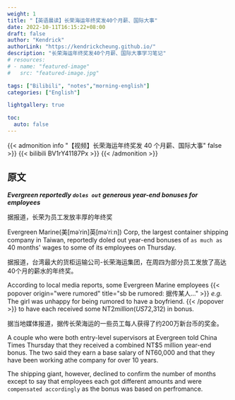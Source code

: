 ```yaml
---
weight: 1
title: "【英语晨读】长荣海运年终奖发40个月薪、国际大事"
date: 2022-10-11T16:15:22+08:00
draft: false
author: "Kendrick"
authorLink: "https://kendrickcheung.github.io/"
description: "长荣海运年终奖发40个月薪、国际大事学习笔记"
# resources:
# - name: "featured-image"
#   src: "featured-image.jpg"

tags: ["Bilibili", "notes","morning-english"]
categories: ["English"]

lightgallery: true

toc:
  auto: false
---
```


{{< admonition info "【视频】长荣海运年终奖发 40 个月薪、国际大事" false >}}
{{< bilibili BV1rY41187Px >}}
{{< /admonition >}}

## 原文
***Evergreen reportedly `doles out` generous year-end bonuses for employees***

据报道，长荣为员工发放丰厚的年终奖

Evergreen Marine(美[məˈrin]英[məˈriːn]) Corp, the largest container shipping company in Taiwan, reportedly doled out year-end bonuses of `as much as` 40 months' wages to some of its employees on Thursday.

据报道，台湾最大的货柜运输公司-长荣海运集团，在周四为部分员工发放了高达40个月的薪水的年终奖。

According to local media reports, some Evergreen Marine employees {{< popover origin="were rumored" title="sb be rumored: 据传某人..." >}}
*e.g.* The girl was unhappy for being rumored to have a boyfriend.
{{< /popover >}} to have each received some NT$2 million(US$72,312) in bonus.

据当地媒体报道，据传长荣海运的一些员工每人获得了约200万新台币的奖金。

A couple who were both entry-level supervisors at Evergreen told China Times Thursday that they received a combined NT$5 million year-end bonus. The two said they earn a base salary of NT60,000 and that they have been working athe company for over 10 years.

The shipping giant, however, declined to confirm the number of months except to say that employees each got different amounts and were `compensated accordingly` as the bonus was based on perfromance.

